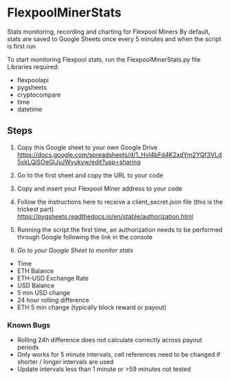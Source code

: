 # FlexpoolMinerStats
Stats monitoring, recording and charting for Flexpool Miners
By default, stats are saved to Google Sheets once every 5 minutes and when the script is first run

To start monitoring Flexpool stats, run the FlexpoolMinerStats.py file
Libraries required:
* flexpoolapi
* pygsheets
* cryptocompare
* time
* datetime

## Steps
1. Copy this Google sheet to your own Google Drive
https://docs.google.com/spreadsheets/d/1_Hyl4bFd4K2xdYm2YQf3VLd5xkLQiSOeGIJvJWyukyw/edit?usp=sharing

1. Go to the first sheet and copy the URL to your code

1. Copy and insert your Flexpool Miner address to your code

1. Follow the instructions here to receive a client_secret.json file (this is the trickest part)
https://pygsheets.readthedocs.io/en/stable/authorization.html

1. Running the script the first time, an authorization needs to be performed through Google following the link in the console

1. *Go to your Google Sheet to monitor stats*
  * Time
  * ETH Balance
  * ETH-USD Exchange Rate
  * USD Balance
  * 5 min USD change
  * 24 hour rolling difference
  * ETH 5 min change (typically block reward or payout)


### Known Bugs
* Rolling 24h difference does not calculate correctly across payout periods
* Only works for 5 minute intervals, cell references need to be changed if shorter / longer intervals are used
* Update intervals less than 1 minute or >59 minutes not tested
